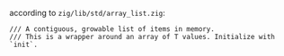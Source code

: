 


according to `zig/lib/std/array_list.zig`:

```
/// A contiguous, growable list of items in memory.
/// This is a wrapper around an array of T values. Initialize with `init`.
```